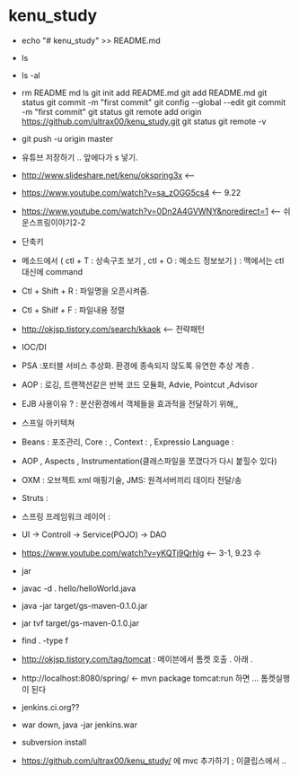# kenu_study
 * echo "# kenu_study" >> README.md
 * ls
 * ls -al
 * rm README md
ls
git init
add README.md 
git add README.md 
git status
git commit -m "first commit"
git config --global --edit
git commit -m "first commit"
git status
git remote add origin https://github.com/ultrax00/kenu_study.git
git status
git remote -v
* git push -u origin master

* 유튜브 저장하기 .. 앞에다가 s 넣기.
* http://www.slideshare.net/kenu/okspring3x  <--
* https://www.youtube.com/watch?v=sa_zOGG5cs4  <-- 9.22 
* https://www.youtube.com/watch?v=0Dn2A4GVWNY&noredirect=1 <-- 쉬운스프링이야기2-2
* 단축키
* 메소드에서 ( ctl + T : 상속구조 보기 , ctl + O : 메소드 정보보기  ) : 맥에서는 ctl 대신에 command
* Ctl + Shift + R :  파일명을 오픈시켜줌.
* Ctl + Shilf + F : 파일내용 정렬 
* http://okjsp.tistory.com/search/kkaok  <-- 전략패턴 
* IOC/DI
* PSA :포터블 서비스 추상화. 환경에 종속되지 않도록 유연한 추상 계층 .
* AOP : 로깅, 트랜잭션같은 반복 코드 모듈화, Advie, Pointcut ,Advisor
* EJB 사용이유 ? : 분산환경에서 객체들을 효과적을 전달하기 위해,, 
* 스프일 아키텍쳐 
* Beans : 포조관리, Core : , Context :  , Expressio  Language :
* AOP , Aspects , Instrumentation(클래스파일을 쪼갰다가 다시 붙힐수 있다)
* OXM : 오브젝트 xml 매핑기술, JMS: 원격서버끼리 데이타 전달/송
* Struts : 
* 스프링 프레임워크 레이어 : 
* UI -> Controll -> Service(POJO) -> DAO 
* https://www.youtube.com/watch?v=yKQTj9Qrhlg  <-- 3-1, 9.23 수 
* jar 
* javac -d . hello/helloWorld.java
* java -jar target/gs-maven-0.1.0.jar
* jar tvf target/gs-maven-0.1.0.jar
* find . -type f
* http://okjsp.tistory.com/tag/tomcat : 메이븐에서 톰켓 호출 . 아래 .
* http://localhost:8080/spring/  <-   mvn package tomcat:run  하면 ... 톰켓실행이 된다
* jenkins.ci.org??
* war down, java -jar jenkins.war 
* subversion install
* https://github.com/ultrax00/kenu_study/  에 mvc 추가하기 ; 이클립스에서 ..

